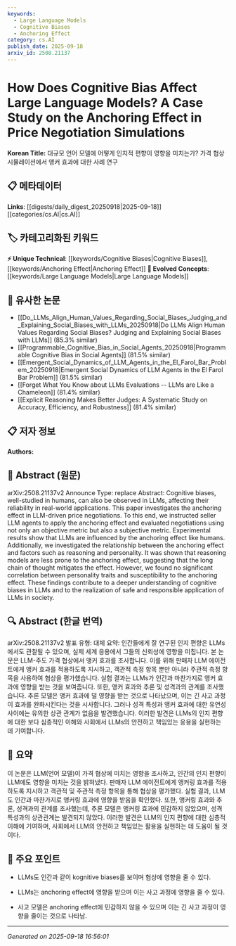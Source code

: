 ```yaml
---
keywords:
  - Large Language Models
  - Cognitive Biases
  - Anchoring Effect
category: cs.AI
publish_date: 2025-09-18
arxiv_id: 2508.21137
---
```


<!-- KEYWORD_LINKING_METADATA:
{
  "processed_timestamp": "2025-09-22 22:26:10.993288",
  "vocabulary_version": "1.0",
  "selected_keywords": [
    "Large Language Models",
    "Cognitive Biases",
    "Anchoring Effect"
  ],
  "rejected_keywords": [
    "Reasoning Models"
  ],
  "similarity_scores": {
    "Large Language Models": 0.8,
    "Cognitive Biases": 0.78,
    "Anchoring Effect": 0.77
  },
  "extraction_method": "AI_prompt_based",
  "budget_applied": true
}
-->


# How Does Cognitive Bias Affect Large Language Models? A Case Study on the Anchoring Effect in Price Negotiation Simulations

**Korean Title:** 대규모 언어 모델에 어떻게 인지적 편향이 영향을 미치는가? 가격 협상 시뮬레이션에서 앵커 효과에 대한 사례 연구

## 📋 메타데이터

**Links**: [[digests/daily_digest_20250918|2025-09-18]]   [[categories/cs.AI|cs.AI]]

## 🏷️ 카테고리화된 키워드
**⚡ Unique Technical**: [[keywords/Cognitive Biases|Cognitive Biases]], [[keywords/Anchoring Effect|Anchoring Effect]]
**🚀 Evolved Concepts**: [[keywords/Large Language Models|Large Language Models]]

## 🔗 유사한 논문
- [[Do_LLMs_Align_Human_Values_Regarding_Social_Biases_Judging_and_Explaining_Social_Biases_with_LLMs_20250918|Do LLMs Align Human Values Regarding Social Biases? Judging and Explaining Social Biases with LLMs]] (85.3% similar)
- [[Programmable_Cognitive_Bias_in_Social_Agents_20250918|Programmable Cognitive Bias in Social Agents]] (81.5% similar)
- [[Emergent_Social_Dynamics_of_LLM_Agents_in_the_El_Farol_Bar_Problem_20250918|Emergent Social Dynamics of LLM Agents in the El Farol Bar Problem]] (81.5% similar)
- [[Forget What You Know about LLMs Evaluations -- LLMs are Like a Chameleon]] (81.4% similar)
- [[Explicit Reasoning Makes Better Judges: A Systematic Study on Accuracy, Efficiency, and Robustness]] (81.4% similar)

## 📋 저자 정보

**Authors:** 

## 📄 Abstract (원문)

arXiv:2508.21137v2 Announce Type: replace 
Abstract: Cognitive biases, well-studied in humans, can also be observed in LLMs, affecting their reliability in real-world applications. This paper investigates the anchoring effect in LLM-driven price negotiations. To this end, we instructed seller LLM agents to apply the anchoring effect and evaluated negotiations using not only an objective metric but also a subjective metric. Experimental results show that LLMs are influenced by the anchoring effect like humans. Additionally, we investigated the relationship between the anchoring effect and factors such as reasoning and personality. It was shown that reasoning models are less prone to the anchoring effect, suggesting that the long chain of thought mitigates the effect. However, we found no significant correlation between personality traits and susceptibility to the anchoring effect. These findings contribute to a deeper understanding of cognitive biases in LLMs and to the realization of safe and responsible application of LLMs in society.

## 🔍 Abstract (한글 번역)

arXiv:2508.21137v2 발표 유형: 대체
요약: 인간들에게 잘 연구된 인지 편향은 LLMs에서도 관찰될 수 있으며, 실제 세계 응용에서 그들의 신뢰성에 영향을 미칩니다. 본 논문은 LLM-주도 가격 협상에서 앵커 효과를 조사합니다. 이를 위해 판매자 LLM 에이전트에게 앵커 효과를 적용하도록 지시하고, 객관적 측정 항목 뿐만 아니라 주관적 측정 항목을 사용하여 협상을 평가했습니다. 실험 결과는 LLMs가 인간과 마찬가지로 앵커 효과에 영향을 받는 것을 보여줍니다. 또한, 앵커 효과와 추론 및 성격과의 관계를 조사했습니다. 추론 모델은 앵커 효과에 덜 영향을 받는 것으로 나타났으며, 이는 긴 사고 과정이 효과를 완화시킨다는 것을 시사합니다. 그러나 성격 특성과 앵커 효과에 대한 유연성 사이에는 유의한 상관 관계가 없음을 발견했습니다. 이러한 발견은 LLMs의 인지 편향에 대한 보다 심층적인 이해와 사회에서 LLMs의 안전하고 책임있는 응용을 실현하는 데 기여합니다.

## 📝 요약

이 논문은 LLM(언어 모델)이 가격 협상에 미치는 영향을 조사하고, 인간의 인지 편향이 LLM에도 영향을 미치는 것을 밝혀냈다. 판매자 LLM 에이전트에게 앵커링 효과를 적용하도록 지시하고 객관적 및 주관적 측정 항목을 통해 협상을 평가했다. 실험 결과, LLM도 인간과 마찬가지로 앵커링 효과에 영향을 받음을 확인했다. 또한, 앵커링 효과와 추론, 성격과의 관계를 조사했는데, 추론 모델은 앵커링 효과에 민감하지 않았으며, 성격 특성과의 상관관계는 발견되지 않았다. 이러한 발견은 LLM의 인지 편향에 대한 심층적 이해에 기여하며, 사회에서 LLM의 안전하고 책임있는 활용을 실현하는 데 도움이 될 것이다.

## 🎯 주요 포인트

- LLMs도 인간과 같이 kognitive biases를 보이며 협상에 영향을 줄 수 있다.

- LLMs는 anchoring effect에 영향을 받으며 이는 사고 과정에 영향을 줄 수 있다.

- 사고 모델은 anchoring effect에 민감하지 않을 수 있으며 이는 긴 사고 과정이 영향을 줄이는 것으로 나타남.

---

*Generated on 2025-09-18 16:56:01*